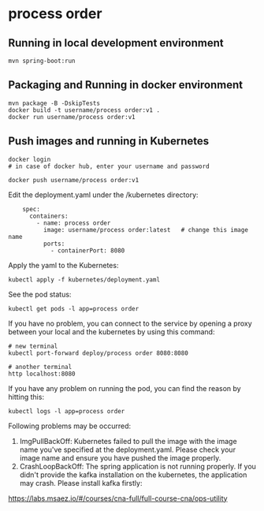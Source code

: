 # process order

## Running in local development environment

```
mvn spring-boot:run
```

## Packaging and Running in docker environment

```
mvn package -B -DskipTests
docker build -t username/process order:v1 .
docker run username/process order:v1
```

## Push images and running in Kubernetes

```
docker login 
# in case of docker hub, enter your username and password

docker push username/process order:v1
```

Edit the deployment.yaml under the /kubernetes directory:
```
    spec:
      containers:
        - name: process order
          image: username/process order:latest   # change this image name
          ports:
            - containerPort: 8080

```

Apply the yaml to the Kubernetes:
```
kubectl apply -f kubernetes/deployment.yaml
```

See the pod status:
```
kubectl get pods -l app=process order
```

If you have no problem, you can connect to the service by opening a proxy between your local and the kubernetes by using this command:
```
# new terminal
kubectl port-forward deploy/process order 8080:8080

# another terminal
http localhost:8080
```

If you have any problem on running the pod, you can find the reason by hitting this:
```
kubectl logs -l app=process order
```

Following problems may be occurred:

1. ImgPullBackOff:  Kubernetes failed to pull the image with the image name you've specified at the deployment.yaml. Please check your image name and ensure you have pushed the image properly.
1. CrashLoopBackOff: The spring application is not running properly. If you didn't provide the kafka installation on the kubernetes, the application may crash. Please install kafka firstly:

https://labs.msaez.io/#/courses/cna-full/full-course-cna/ops-utility

